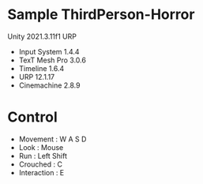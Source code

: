 # Sample ThirdPerson-Horror
Unity 2021.3.11f1 URP
- Input System 1.4.4
- TexT Mesh Pro 3.0.6
- Timeline 1.6.4
- URP 12.1.17
- Cinemachine 2.8.9


# Control
- Movement : W A S D
- Look : Mouse
- Run : Left Shift
- Crouched : C
- Interaction : E
